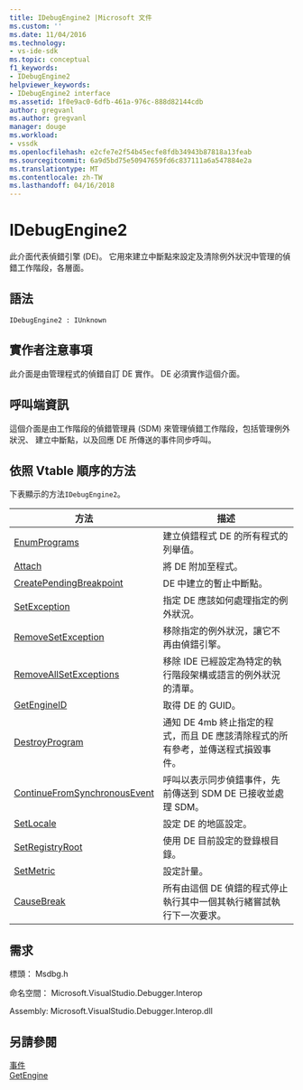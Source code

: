 ```yaml
---
title: IDebugEngine2 |Microsoft 文件
ms.custom: ''
ms.date: 11/04/2016
ms.technology:
- vs-ide-sdk
ms.topic: conceptual
f1_keywords:
- IDebugEngine2
helpviewer_keywords:
- IDebugEngine2 interface
ms.assetid: 1f0e9ac0-6dfb-461a-976c-888d82144cdb
author: gregvanl
ms.author: gregvanl
manager: douge
ms.workload:
- vssdk
ms.openlocfilehash: e2cfe7e2f54b45ecfe8fdb34943b87818a13feab
ms.sourcegitcommit: 6a9d5bd75e50947659fd6c837111a6a547884e2a
ms.translationtype: MT
ms.contentlocale: zh-TW
ms.lasthandoff: 04/16/2018
---
```

# <a name="idebugengine2"></a>IDebugEngine2
此介面代表偵錯引擎 (DE)。 它用來建立中斷點來設定及清除例外狀況中管理的偵錯工作階段，各層面。  
  
## <a name="syntax"></a>語法  
  
```  
IDebugEngine2 : IUnknown  
```  
  
## <a name="notes-for-implementers"></a>實作者注意事項  
 此介面是由管理程式的偵錯自訂 DE 實作。 DE 必須實作這個介面。  
  
## <a name="notes-for-callers"></a>呼叫端資訊  
 這個介面是由工作階段的偵錯管理員 (SDM) 來管理偵錯工作階段，包括管理例外狀況、 建立中斷點，以及回應 DE 所傳送的事件同步呼叫。  
  
## <a name="methods-in-vtable-order"></a>依照 Vtable 順序的方法  
 下表顯示的方法`IDebugEngine2`。  
  
|方法|描述|  
|------------|-----------------|  
|[EnumPrograms](../../../extensibility/debugger/reference/idebugengine2-enumprograms.md)|建立偵錯程式 DE 的所有程式的列舉值。|  
|[Attach](../../../extensibility/debugger/reference/idebugengine2-attach.md)|將 DE 附加至程式。|  
|[CreatePendingBreakpoint](../../../extensibility/debugger/reference/idebugengine2-creatependingbreakpoint.md)|DE 中建立的暫止中斷點。|  
|[SetException](../../../extensibility/debugger/reference/idebugengine2-setexception.md)|指定 DE 應該如何處理指定的例外狀況。|  
|[RemoveSetException](../../../extensibility/debugger/reference/idebugengine2-removesetexception.md)|移除指定的例外狀況，讓它不再由偵錯引擎。|  
|[RemoveAllSetExceptions](../../../extensibility/debugger/reference/idebugengine2-removeallsetexceptions.md)|移除 IDE 已經設定為特定的執行階段架構或語言的例外狀況的清單。|  
|[GetEngineID](../../../extensibility/debugger/reference/idebugengine2-getengineid.md)|取得 DE 的 GUID。|  
|[DestroyProgram](../../../extensibility/debugger/reference/idebugengine2-destroyprogram.md)|通知 DE 4mb 終止指定的程式，而且 DE 應該清除程式的所有參考，並傳送程式損毀事件。|  
|[ContinueFromSynchronousEvent](../../../extensibility/debugger/reference/idebugengine2-continuefromsynchronousevent.md)|呼叫以表示同步偵錯事件，先前傳送到 SDM DE 已接收並處理 SDM。|  
|[SetLocale](../../../extensibility/debugger/reference/idebugengine2-setlocale.md)|設定 DE 的地區設定。|  
|[SetRegistryRoot](../../../extensibility/debugger/reference/idebugengine2-setregistryroot.md)|使用 DE 目前設定的登錄根目錄。|  
|[SetMetric](../../../extensibility/debugger/reference/idebugengine2-setmetric.md)|設定計量。|  
|[CauseBreak](../../../extensibility/debugger/reference/idebugengine2-causebreak.md)|所有由這個 DE 偵錯的程式停止執行其中一個其執行緒嘗試執行下一次要求。|  
  
## <a name="requirements"></a>需求  
 標頭： Msdbg.h  
  
 命名空間： Microsoft.VisualStudio.Debugger.Interop  
  
 Assembly: Microsoft.VisualStudio.Debugger.Interop.dll  
  
## <a name="see-also"></a>另請參閱  
 [事件](../../../extensibility/debugger/reference/idebugeventcallback2-event.md)   
 [GetEngine](../../../extensibility/debugger/reference/idebugenginecreateevent2-getengine.md)